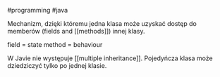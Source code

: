 #programming #java 

Mechanizm, dzięki któremu jedna klasa może uzyskać dostęp do memberów (fields and [[methods]]) innej klasy.

field = state
method = behaviour

W Javie nie występuje [[multiple inheritance]]. Pojedyńcza klasa może dziedziczyć tylko po jednej klasie.